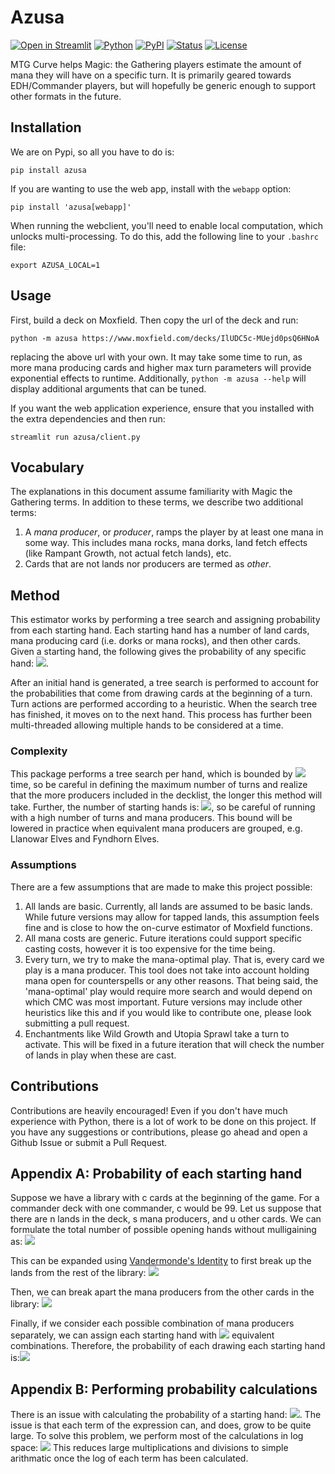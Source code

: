 # Azusa
[![Open in Streamlit](https://static.streamlit.io/badges/streamlit_badge_black_white.svg)](https://share.streamlit.io/ihowell/azusa/webapp/azusa/client.py)
[![Python](https://img.shields.io/pypi/pyversions/azusa.svg)](https://badge.fury.io/py/azusa)
[![PyPI](https://img.shields.io/pypi/v/azusa.svg)](https://badge.fury.io/py/azusa)
[![Status](https://img.shields.io/pypi/status/azusa.svg)](https://badge.fury.io/py/azusa)
[![License](https://img.shields.io/pypi/l/azusa.svg)](https://badge.fury.io/py/azusa)

MTG Curve helps Magic: the Gathering players estimate the amount of mana they will have on a specific turn. It is primarily geared towards EDH/Commander players, but will hopefully be generic enough to support other formats in the future.

## Installation

We are on Pypi, so all you have to do is:
```
pip install azusa
```

If you are wanting to use the web app, install with the `webapp` option:
```
pip install 'azusa[webapp]'
```
When running the webclient, you'll need to enable local computation, which unlocks multi-processing. To do this, add the following line to your `.bashrc` file:
```
export AZUSA_LOCAL=1
```

## Usage

First, build a deck on Moxfield. Then copy the url of the deck and run:
```
python -m azusa https://www.moxfield.com/decks/IlUDC5c-MUejd0psQ6HNoA
```

replacing the above url with your own. It may take some time to run, as more mana producing cards and higher max turn parameters will provide exponential effects to runtime. Additionally, `python -m azusa --help` will display additional arguments that can be tuned.

If you want the web application experience, ensure that you installed with the extra dependencies and then run:
```
streamlit run azusa/client.py
```

## Vocabulary

The explanations in this document assume familiarity with Magic the Gathering terms. In addition to these terms, we describe two additional terms:
1. A *mana producer*, or *producer*, ramps the player by at least one mana in some way. This includes mana rocks, mana dorks, land fetch effects (like Rampant Growth, not actual fetch lands), etc.
2. Cards that are not lands nor producers are termed as *other*.

## Method

This estimator works by performing a tree search and assigning probability from each starting hand. Each starting hand has a number of land cards, mana producing card (i.e. dorks or mana rocks), and then other cards. Given a starting hand, the following gives the probability of any specific hand:
<img src="https://render.githubusercontent.com/render/math?math={{\left|lands_{library}\right|}\choose {\left|lands_{hand}\right|}}{{\left|other_{library}\right|}\choose {\left|other_{hand}\right|}} / {{\left|cards_{library}\right|} \choose 7}">.

After an initial hand is generated, a tree search is performed to account for the probabilities that come from drawing cards at the beginning of a turn. Turn actions are performed according to a heuristic. When the search tree has finished, it moves on to the next hand. This process has further been multi-threaded allowing multiple hands to be considered at a time.

### Complexity

This package performs a tree search per hand, which is bounded by <img src="https://render.githubusercontent.com/render/math?math=O((\left|producers\right| %2B 2)^{turns})"> time, so be careful in defining the maximum number of turns and realize that the more producers included in the decklist, the longer this method will take. Further, the number of starting hands is: <img src="https://render.githubusercontent.com/render/math?math=\sum_{i=0}^7\sum_{j=0}^{7-i}{{\left|producers\right|} \choose j}\in O(|producers|^7)">, so be careful of running with a high number of turns and mana producers. This bound will be lowered in practice when equivalent mana producers are grouped, e.g. Llanowar Elves and Fyndhorn Elves.

### Assumptions

There are a few assumptions that are made to make this project possible:
1. All lands are basic. Currently, all lands are assumed to be basic lands. While future versions may allow for tapped lands, this assumption feels fine and is close to how the on-curve estimator of Moxfield functions.
2. All mana costs are generic. Future iterations could support specific casting costs, however it is too expensive for the time being.
3. Every turn, we try to make the mana-optimal play. That is, every card we play is a mana producer. This tool does not take into account holding mana open for counterspells or any other reasons. That being said, the 'mana-optimal' play would require more search and would depend on which CMC was most important. Future versions may include other heuristics like this and if you would like to contribute one, please look submitting a pull request.
4. Enchantments like Wild Growth and Utopia Sprawl take a turn to activate. This will be fixed in a future iteration that will check the number of lands in play when these are cast.

## Contributions

Contributions are heavily encouraged! Even if you don't have much experience with Python, there is a lot of work to be done on this project. If you have any suggestions or contributions, please go ahead and open a Github Issue or submit a Pull Request.

## Appendix A: Probability of each starting hand

Suppose we have a library with c cards at the beginning of the game. For a commander deck with one commander, c would be 99. Let us suppose that there are n lands in the deck, s mana producers, and u other cards. We can formulate the total number of possible opening hands without mulligaining as: <img src="https://render.githubusercontent.com/render/math?math={c \choose 7}={{n %2B s %2B u} \choose 7}">

This can be expanded using [Vandermonde's Identity](https://en.wikipedia.org/wiki/Vandermonde%27s_identity) to first break up the lands from the rest of the library:
<img src="https://render.githubusercontent.com/render/math?math={c \choose 7}={{n %2B s %2B u} \choose 7}=\sum_{i=0}^7{n\choose i}{{s %2B u}\choose {7-i}}">

Then, we can break apart the mana producers from the other cards in the library:
<img src="https://render.githubusercontent.com/render/math?math=\sum_{i=0}^7{n\choose i}{{s %2B u}\choose 7-i}=\sum_{i=0}^7\sum_{j=0}^{7-i}{n\choose i}{s\choose j}{u\choose {7-i-j}}">

Finally, if we consider each possible combination of mana producers separately, we can assign each starting hand with <img src="https://render.githubusercontent.com/render/math?math={n\choose i}{u\choose {7-i-j}}"> equivalent combinations. Therefore, the probability of each drawing each starting hand is:<img src="https://render.githubusercontent.com/render/math?math={n\choose i}{u\choose {7-i-j}} / {c \choose 7}">

## Appendix B: Performing probability calculations

There is an issue with calculating the probability of a starting hand:
<img src="https://render.githubusercontent.com/render/math?math={n\choose i}{u\choose {7-i-j}} / {c \choose 7}">.
The issue is that each term of the expression can, and does, grow to be quite large. To solve this problem, we perform most of the calculations in log space:
<img src="https://render.githubusercontent.com/render/math?math=\log\left({n\choose i}{u\choose {7-i-j}} / {c \choose 7}\right)=\log{n\choose i} %2B \log{u\choose {7-i-j}}-\log{c \choose 7}">
This reduces large multiplications and divisions to simple arithmatic once the log of each term has been calculated.
